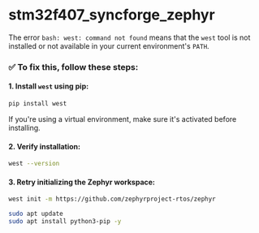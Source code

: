 # stm32f407_syncforge_zephyr

The error `bash: west: command not found` means that the `west` tool is not installed or not available in your current environment's `PATH`.

### ✅ To fix this, follow these steps:

#### 1. **Install `west` using pip:**
```bash
pip install west
```

If you're using a virtual environment, make sure it's activated before installing.

#### 2. **Verify installation:**
```bash
west --version
```

#### 3. **Retry initializing the Zephyr workspace:**
```bash
west init -m https://github.com/zephyrproject-rtos/zephyr
```

```bash
sudo apt update
sudo apt install python3-pip -y
```
